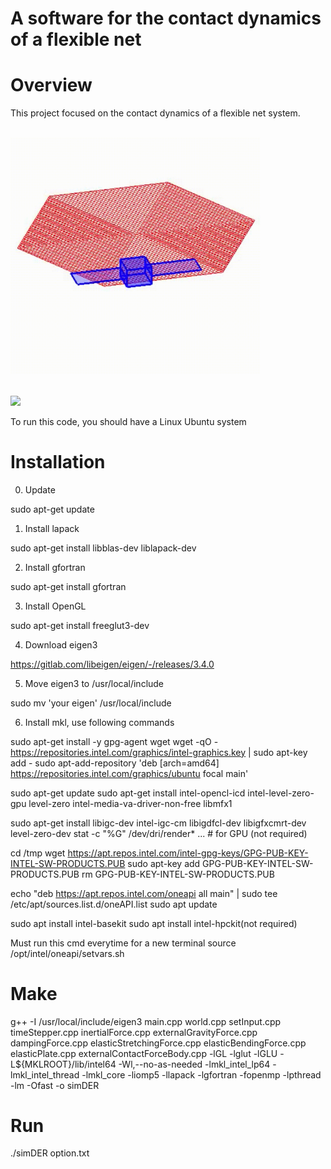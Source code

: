 # A software for the contact dynamics of a flexible net

# Overview
This project focused on the contact dynamics of a flexible net system.

<br/><img src='demo.gif' width="400">

<br/><img src='demo2.gif' width="400">

To run this code, you should have a Linux Ubuntu system

# Installation

0. Update

sudo apt-get update

1. Install lapack

sudo apt-get install libblas-dev liblapack-dev

2. Install gfortran

sudo apt-get install gfortran

3. Install OpenGL

sudo apt-get install freeglut3-dev

4. Download eigen3

https://gitlab.com/libeigen/eigen/-/releases/3.4.0

5. Move eigen3 to /usr/local/include

sudo mv 'your eigen' /usr/local/include

6. Install mkl, use following commands

sudo apt-get install -y gpg-agent wget
wget -qO - https://repositories.intel.com/graphics/intel-graphics.key | sudo apt-key add -
sudo apt-add-repository 'deb [arch=amd64] https://repositories.intel.com/graphics/ubuntu focal main'

sudo apt-get update
sudo apt-get install intel-opencl-icd intel-level-zero-gpu level-zero intel-media-va-driver-non-free libmfx1

sudo apt-get install libigc-dev intel-igc-cm libigdfcl-dev libigfxcmrt-dev level-zero-dev
stat -c "%G" /dev/dri/render*
... # for GPU (not required)

cd /tmp
wget https://apt.repos.intel.com/intel-gpg-keys/GPG-PUB-KEY-INTEL-SW-PRODUCTS.PUB
sudo apt-key add GPG-PUB-KEY-INTEL-SW-PRODUCTS.PUB
rm GPG-PUB-KEY-INTEL-SW-PRODUCTS.PUB

echo "deb https://apt.repos.intel.com/oneapi all main" | sudo tee /etc/apt/sources.list.d/oneAPI.list
sudo apt update

sudo apt install intel-basekit
sudo apt install intel-hpckit(not required)

Must run this cmd everytime for a new terminal
source /opt/intel/oneapi/setvars.sh

# Make
g++ -I /usr/local/include/eigen3 main.cpp world.cpp setInput.cpp timeStepper.cpp inertialForce.cpp externalGravityForce.cpp dampingForce.cpp elasticStretchingForce.cpp elasticBendingForce.cpp elasticPlate.cpp externalContactForceBody.cpp -lGL -lglut -lGLU -L${MKLROOT}/lib/intel64 -Wl,--no-as-needed -lmkl_intel_lp64 -lmkl_intel_thread -lmkl_core -liomp5 -llapack -lgfortran -fopenmp -lpthread -lm -Ofast -o simDER

# Run 
./simDER option.txt
